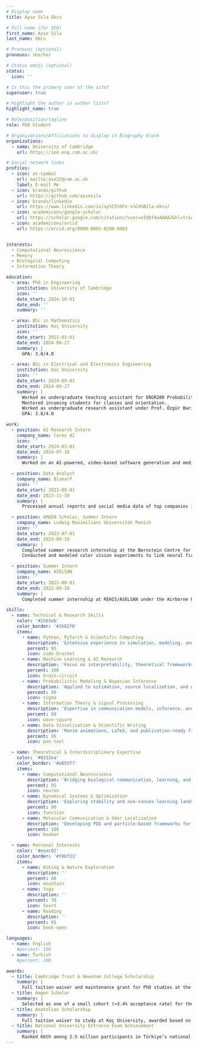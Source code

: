 ```yaml
---
# Display name
title: Ayse Sila Okcu

# Full name (for SEO)
first_name: Ayse Sila
last_name: Okcu

# Pronouns (optional)
pronouns: she/her

# Status emoji (optional)
status:
  icon: ''

# Is this the primary user of the site?
superuser: true

# Highlight the author in author lists?
highlight_name: true

# Role/position/tagline
role: PhD Student

# Organizations/Affiliations to display in Biography block
organizations:
  - name: University of Cambridge
    url: https://ioe.eng.cam.ac.uk/

# Social network links
profiles:
  - icon: at-symbol
    url: mailto:aso32@cam.ac.uk
    label: E-mail Me
  - icon: brands/github
    url: https://github.com/aysesila
  - icon: brands/linkedin
    url: https://www.linkedin.com/in/ay%C5%9Fe-s%C4%B1la-okcu/
  - icon: academicons/google-scholar
    url: https://scholar.google.com/citations?user=nIQbf4oAAAAJ&hl=tr&oi=ao
  - icon: academicons/orcid
    url: https://orcid.org/0009-0002-8206-0463


interests:
  - Computational Neuroscience
  - Memory
  - Biological Computing
  - Information Theory

education:
  - area: PhD in Engineering 
    institution: University of Cambridge
    icon: ''
    date_start: 2024-10-01
    date_end: ''
    summary: ''

  - area: BSc in Mathematics
    institution: Koç University
    icon: ''
    date_start: 2021-03-01
    date_end: 2024-06-27
    summary: |
      GPA: 3.8/4.0

  - area: BSc in Electrical and Electronics Engineering
    institution: Koç University
    icon: ''
    date_start: 2019-09-01
    date_end: 2024-06-27
    summary: |
      Worked as undergraduate teaching assistant for ENGR200 Probability for Engineers (Spring 2023) and INDR201 Discrete Mathematics and Its Applications (Fall 2022). 
      Mentored incoming students for classes and orientation. 
      Worked as undergraduate research assistant under Prof. Özgür Barış Akan on molecular communication techniques, and under Prof. Murat Kuşcu on pulse shape optimization for microfluidic molecular communication.
      GPA: 3.8/4.0

work:
  - position: AI Research Intern
    company_name: Carex AI
    icon: ''
    date_start: 2024-03-01
    date_end: 2024-07-10
    summary: |
      Worked on an AI-powered, video-based software generation and medical device platform that transforms camera-equipped devices into regulatory vital sign monitoring solutions.

  - position: Data Analyst
    company_name: Bluearf
    icon: ''
    date_start: 2023-09-01
    date_end: 2023-11-30
    summary: |
      Processed annual reports and social media data of top companies in Türkiye and analyzed their sustainability performance with respect to the UN Sustainable Development Goals.

  - position: AMGEN Scholar, Summer Intern 
    company_name: Ludwig Maximilians Universität Munich
    icon: ''
    date_start: 2023-07-01
    date_end: 2023-09-10
    summary: |
      Completed summer research internship at the Bernstein Centre for Computational Neuroscience. 
      Conducted and modeled color vision experiments to link neural firings in the primary visual cortex with color discrimination effects under Prof. Dr. Thomas Wachtler’s group, and presented results at the Cambridge Poster Symposium.

  - position: Summer Intern 
    company_name: ASELSAN
    icon: ''
    date_start: 2022-08-01
    date_end: 2022-09-20
    summary: |
      Completed summer internship at REHIS/ASELSAN under the Airborne Platform Radar Department.

skills:
  - name: Technical & Research Skills
    color: '#2563eb'
    color_border: '#3b82f6'
    items:
      - name: Python, PyTorch & Scientific Computing
        description: 'Extensive experience in simulation, modeling, and deep learning frameworks.'
        percent: 95
        icon: code-bracket
      - name: Machine Learning & AI Research
        description: 'Focus on interpretability, theoretical frameworks, and robust representation learning.'
        percent: 100
        icon: brain-circuit
      - name: Probabilistic Modeling & Bayesian Inference
        description: 'Applied to estimation, source localization, and uncertainty quantification.'
        percent: 90
        icon: sigma
      - name: Information Theory & Signal Processing
        description: 'Expertise in communication models, inference, and molecular channel modeling.'
        percent: 90
        icon: wave-square
      - name: Data Visualization & Scientific Writing
        description: 'Manim animations, LaTeX, and publication-ready figures for conferences and papers.'
        percent: 95
        icon: pen-tool

  - name: Theoretical & Interdisciplinary Expertise
    color: '#9333ea'
    color_border: '#a855f7'
    items:
      - name: Computational Neuroscience
        description: 'Bridging biological communication, learning, and memory through modeling.'
        percent: 95
        icon: neuron
      - name: Dynamical Systems & Optimization
        description: 'Exploring stability and non-convex learning landscapes.'
        percent: 90
        icon: function
      - name: Molecular Communication & Odor Localization
        description: 'Developing PDE and particle-based frameworks for microscale information transfer.'
        percent: 100
        icon: beaker

  - name: Personal Interests
    color: '#eeac02'
    color_border: '#f0bf23'
    items:
      - name: Hiking & Nature Exploration
        description: ''
        percent: 80
        icon: mountain
      - name: Yoga
        description: ''
        percent: 70
        icon: heart
      - name: Reading
        description: ''
        percent: 85
        icon: book-open

languages:
  - name: English
    #percent: 100
  - name: Turkish
    #percent: 100

awards:
  - title: Cambridge Trust & Newnham College Scholarship
    summary: |
      Full tuition waiver and maintenance grant for PhD studies at the University of Cambridge.
  - title: Amgen Scholar
    summary: |
      Selected as one of a small cohort (≈3.4% acceptance rate) for the Amgen Scholars program, providing hands-on research opportunities at leading global institutions.
  - title: Anatolian Scholarship
    summary: |
      Full tuition waiver to study at Koç University, awarded based on national academic excellence.
  - title: National University Entrance Exam Achievement
    summary: |
      Ranked 66th among 2.5 million participants in Türkiye’s national university entrance exam.
---
```


